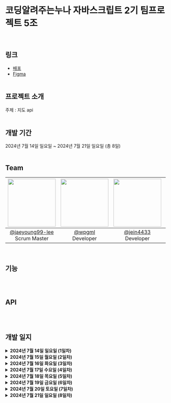 <h1>코딩알려주는누나 자바스크립트 2기 팀프로젝트 5조</h1>
<br/>

## 링크
- [배포](https://codingsister-js-teamproject.netlify.app/)
- [Figma](https://www.figma.com/design/OaschMcLrot0yruH5uJ0eP/%EC%9E%90%EB%B0%94%EC%8A%A4%ED%81%AC%EB%A6%BD%ED%8A%B8-2%EA%B8%B0-5%EC%A1%B0?node-id=0-1&t=C4qpCrbpSWfTIDzc-0)
<br/><br/>

## 프로젝트 소개
주제 : 지도 api
<br/><br/>

## 개발 기간
2024년 7월 14일 일요일 ~ 2024년 7월 21일 일요일 (총 8일)
<br/><br/>

## Team
|<img src="https://avatars.githubusercontent.com/u/84506439?v=4" width="150" height="150"/>|<img src="https://avatars.githubusercontent.com/u/93964175?v=4" width="150" height="150"/>|<img src="https://avatars.githubusercontent.com/u/174152392?v=4" width="150" height="150"/>|<img src="https://avatars.githubusercontent.com/u/154667059?v=4" width="150" height="150"/>|<img src="https://avatars.githubusercontent.com/u/46155632?v=4" width="150" height="150"/>|
|:-:|:-:|:-:|:-:|:-:|
|[@jaeyoung99-lee](https://github.com/jaeyoung99-lee)<br/>Scrum Master|[@wpgml](https://github.com/wpgml)<br/>Developer|[@jein4433](https://github.com/jein4433)<br/>Developer|[@hyun-june](https://github.com/hyun-june)<br/>Developer|[@ghd075](https://github.com/ghd075)<br/>Product Owner|
<br/>

## 기능
<br/><br/>

## API
<br/><br/>

## 개발 일지
<details>
  <summary><b>2024년 7월 14일 일요일 (1일차)</b></summary>
    <details> 
      <summary><b>Done</b></summary>
        <div>
         <ul>
           <li>
             팀원 역할 뽑기
           </li>
           <li>
             Figma로 Product Backlog 만들기
           </li>
           <li>
             VSCode 환경 설정 세팅
           </li>
           <li>
             깃허브 레포지토리 생성 및 팀원 초대
           </li>
           <li>
             배포 링크 생성
           </li>
           <li>
             커밋 컨벤션 정하기
           </li>
           <li>
             변수명 정하기
           </li>
           <li>
             브랜치명 정하기
           </li>
           <li>
             업무 배분하기
           </li>
             <ol>
               이재영 - 날씨 api 불러와서 현재 날씨 조회<br/>
               이제의 - 키워드 검색<br/>
               이제인 - 출발지와 도착지 거리<br/>
               이현준 - 이동 수단에 따른 소요 시간<br/>
               홍창용 - 카테고리 검색
             </ol>
         </ul> 
        </div>
    </details>
    <details>
      <summary><b>To Do</b></summary>
        <div>
          <ul>
            <li>
              각자 지도 api 불러와서 업무 진행해보기
            </li>
          </ul>
        </div>
    </details>  
</details>
<details>
  <summary><b>2024년 7월 15일 월요일 (2일차)</b></summary>
    <details> 
      <summary><b>Done</b></summary>
        <div>
         <ul>
           <li>
             오후 10시 스탠드업 미팅 진행
           </li>
           <li>
             이재영 - 날씨 api 불러와서 현재 날씨 띄우기
           </li>
           <li>
             이제의 - 지도 api 불러와서 검색 기능
           </li>
           <li>
             이제인 - 지도 api 불러와서 선 찍기
           </li>
           <li>
             이현준 - 지도 api 불러와서 카카오맵과 유사한 UI 만들기
           </li>
           <li>
             홍창용 - 지도 api 불러와서 샘플 코드 따라하기
           </li>
         </ul> 
        </div>
    </details>
    <details>
      <summary><b>To Do</b></summary>
        <div>
          <ul>
            <li>
              깃허브 커밋 안되는 거 해결하기
            </li>
            <li>
              이재영 - 도시 검색 시 한글로도 검색되게 구현
            </li>
            <li>
              이제의 - github에 코드 올리기 / 키워드 검색 관련 목록 띄우기 / 마커 포인트 누르면 위치에 대한 정보가 뜨도록 하기
            </li>
            <li>
              이제인 - 검색 기능을 사용해서 출발지와 도착지 사이의 실질적인 거리 구하기
            </li>
            <li>
              이현준 - 출발지와 도착지 사이의 이동 거리를 선을 이용하여 지도에 표시 / 지도에 표시된 선을 활용해 운행 정보 길찾기
            </li>
            <li>
              홍창용 - 카카오 샘플 코드 좀 더 분석 / github에 코드 올리기 / 인포윈도우 구현
            </li>
          </ul>
        </div>
    </details>  
</details><details>
  <summary><b>2024년 7월 16일 화요일 (3일차)</b></summary>
    <details> 
      <summary><b>Done</b></summary>
        <div>
         <ul>
           <li>
             1
           </li>
         </ul> 
        </div>
    </details>
    <details>
      <summary><b>To Do</b></summary>
        <div>
          <ul>
            <li>
              1
            </li>
          </ul>
        </div>
    </details>  
</details><details>
  <summary><b>2024년 7월 17일 수요일 (4일차)</b></summary>
    <details> 
      <summary><b>Done</b></summary>
        <div>
         <ul>
           <li>
             1
           </li>
         </ul> 
        </div>
    </details>
    <details>
      <summary><b>To Do</b></summary>
        <div>
          <ul>
            <li>
              1
            </li>
          </ul>
        </div>
    </details>  
</details><details>
  <summary><b>2024년 7월 18일 목요일 (5일차)</b></summary>
    <details> 
      <summary><b>Done</b></summary>
        <div>
         <ul>
           <li>
             1
           </li>
         </ul> 
        </div>
    </details>
    <details>
      <summary><b>To Do</b></summary>
        <div>
          <ul>
            <li>
              1
            </li>
          </ul>
        </div>
    </details>  
</details><details>
  <summary><b>2024년 7월 19일 금요일 (6일차)</b></summary>
    <details> 
      <summary><b>Done</b></summary>
        <div>
         <ul>
           <li>
             1
           </li>
         </ul> 
        </div>
    </details>
    <details>
      <summary><b>To Do</b></summary>
        <div>
          <ul>
            <li>
              1
            </li>
          </ul>
        </div>
    </details>  
</details><details>
  <summary><b>2024년 7월 20일 토요일 (7일차)</b></summary>
    <details> 
      <summary><b>Done</b></summary>
        <div>
         <ul>
           <li>
             1
           </li>
         </ul> 
        </div>
    </details>
    <details>
      <summary><b>To Do</b></summary>
        <div>
          <ul>
            <li>
              1
            </li>
          </ul>
        </div>
    </details>  
</details><details>
  <summary><b>2024년 7월 21일 일요일 (8일차)</b></summary>
    <details> 
      <summary><b>Done</b></summary>
        <div>
         <ul>
           <li>
             1
           </li>
         </ul> 
        </div>
    </details>
    <details>
      <summary><b>To Do</b></summary>
        <div>
          <ul>
            <li>
              1
            </li>
          </ul>
        </div>
    </details>  
</details>
<br/>
